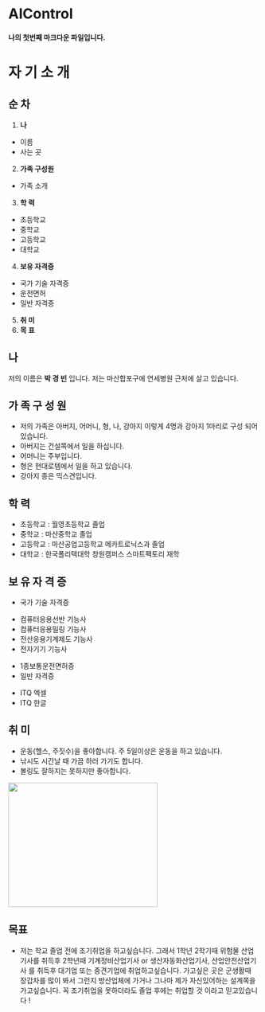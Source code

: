 # AIControl

#### 나의 첫번째 마크다운 파일입니다.

자 기 소 개
==========

순 차
-----
1. **나**
 - 이름
 - 사는 곳
2. **가족 구성원**
 - 가족 소개
3. **학 력**
 - 초등학교
 - 중학교
 - 고등학교
 - 대학교
4. **보유 자격증**
 - 국가 기술 자격증
 - 운전면허
 - 일반 자격증
5. **취 미**
6. **목 표**


## 나
저의 이름은 **박 경 빈** 입니다.
저는 마산합포구에 연세병원 근처에 살고 있습니다.

## 가 족 구 성 원
- 저의 가족은 아버지, 어머니, 형, 나, 강아지 이렇게 4명과 강아지 1마리로 구성 되어있습니다.
- 아버지는 건설쪽에서 일을 하십니다.
- 어머니는 주부입니다.
- 형은 현대로템에서 일을 하고 있습니다.
- 강아지 종은 믹스견입니다.

## 학 력
- 초등학교 : 월영초등학교 졸업
- 중학교   : 마산중학교 졸업
- 고등학교 : 마산공업고등학교 메카트로닉스과 졸업
- 대학교   : 한국폴리텍대학 창원캠퍼스 스마트팩토리 재학

## 보 유 자 격 증
 - 국가 기술 자격증
  + 컴퓨터응용선반 기능사
  + 컴퓨터응용밀링 기능사
  + 전산응용기계제도 기능사
  + 전자기기 기능사
 - 1종보통운전면허증
 - 일반 자격증
  + ITQ 엑셀
  + ITQ 한글

## 취 미
 - 운동(헬스, 주짓수)을 좋아합니다. 주 5일이상은 운동을 하고 있습니다.
 - 낚시도 시간날 때 가끔 하러 가기도 합니다.
 - 볼링도 잘하지는 못하지만 좋아합니다.

<img src="https://user-images.githubusercontent.com/112041555/190938190-bfe5ded4-c301-43dc-9631-52a894191a44.png" width="300px" height="250px"></img>

## 목표
 - 저는 학교 졸업 전에 조기취업을 하고싶습니다. 그래서 1학년 2학기때 위험물 산업기사를 취득후 2학년때 기계정비산업기사 or 생산자동화산업기사, 산업안전산업기사 를 취득후
   대기업 또는 중견기업에 취업하고싶습니다. 가고싶은 곳은 군생활때 장갑차를 많이 봐서 그런지 방산업체에 가거나 그나마 제가 자신있어하는 설계쪽을 가고싶습니다.
   꼭 조기취업을 못하더라도 졸업 후에는 취업할 것 이라고 믿고있습니다 !
